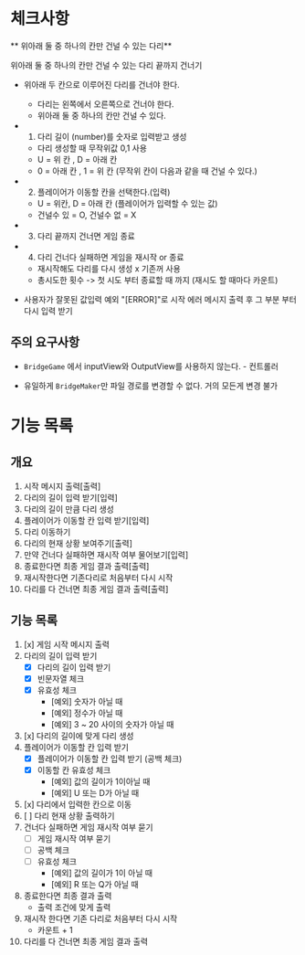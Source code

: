 # 체크사항

** 위아래 둘 중 하나의 칸만 건널 수 있는 다리**

위아래 둘 중 하나의 칸만 건널 수 있는 다리 끝까지 건너기

- 위아래 두 칸으로 이루어진 다리를 건너야 한다.

  - 다리는 왼쪽에서 오른쪽으로 건너야 한다.
  - 위아래 둘 중 하나의 칸만 건널 수 있다.

- 1. 다리 길이 (number)를 숫자로 입력받고 생성

  - 다리 생성할 때 무작위값 0,1 사용
  - U = 위 칸 , D = 아래 칸
  - 0 = 아래 칸 , 1 = 위 칸 (무작위 칸이 다음과 같을 때 건널 수 있다.)

- 2. 플레이어가 이동할 칸을 선택한다.(입력)

  - U = 위칸, D = 아래 칸 (플레이어가 입력할 수 있는 값)
  - 건널수 있 = O, 건널수 없 = X

- 3. 다리 끝까지 건너면 게임 종료

- 4. 다리 건너다 실패하면 게임을 재시작 or 종료

  - 재시작해도 다리를 다시 생성 x 기존꺼 사용
  - 총시도한 횟수 -> 첫 시도 부터 종료할 때 까지 (재시도 할 때마다 카운트)

- 사용자가 잘못된 값입력 예외 "[ERROR]"로 시작 에러 메시지 출력 후 그 부분 부터 다시 입력 받기

## 주의 요구사항

- `BridgeGame` 에서 inputView와 OutputView를 사용하지 않는다. - 컨트롤러

- 유일하게 `BridgeMaker`만 파일 경로를 변경할 수 없다. 거의 모든게 변경 불가

# 기능 목록

## 개요

1. 시작 메시지 출력[출력]
2. 다리의 길이 입력 받기[입력]
3. 다리의 길이 만큼 다리 생성
4. 플레이어가 이동할 칸 입력 받기[입력]
5. 다리 이동하기
6. 다리의 현재 상황 보여주기[출력]
7. 만약 건너다 실패하면 재시작 여부 물어보기[입력]
8. 종료한다면 최종 게임 결과 출력[출력]
9. 재시작한다면 기존다리로 처음부터 다시 시작
10. 다리를 다 건너면 최종 게임 결과 출력[출력]

## 기능 목록

1. [x] 게임 시작 메시지 출력
2. 다리의 길이 입력 받기
   - [x] 다리의 길이 입력 받기
   - [x] 빈문자열 체크
   - [x] 유효성 체크
     - [예외] 숫자가 아닐 때
     - [예외] 정수가 아닐 때
     - [예외] 3 ~ 20 사이의 숫자가 아닐 때
3. [x] 다리의 길이에 맞게 다리 생성
4. 플레이어가 이동할 칸 입력 받기
   - [x] 플레이어가 이동할 칸 입력 받기 (공백 체크)
   - [x] 이동할 칸 유효성 체크
     - [예외] 값의 길이가 1이아닐 때
     - [예외] U 또는 D가 아닐 때
5. [x] 다리에서 입력한 칸으로 이동
6. [ ] 다리 현재 상황 출력하기
7. 건너다 실패하면 게임 재시작 여부 묻기
   - [ ] 게임 재시작 여부 묻기
   - [ ] 공백 체크
   - [ ] 유효성 체크
     - [예외] 값의 길이가 1이 아닐 때
     - [예외] R 또는 Q가 아닐 때
8. 종료한다면 최종 결과 출력
   - 출력 조건에 맞게 출력
9. 재시작 한다면 기존 다리로 처음부터 다시 시작
   - 카운트 + 1
10. 다리를 다 건너면 최종 게임 결과 출력
